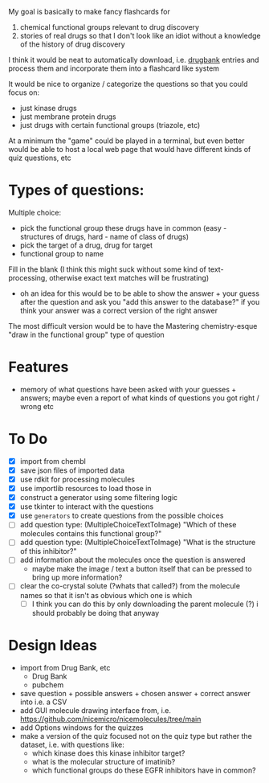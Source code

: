 My goal is basically to make fancy flashcards for
1. chemical functional groups relevant to drug discovery
2. stories of real drugs so that I don't look like an idiot without a knowledge of the history of drug discovery

I think it would be neat to automatically download, i.e. [drugbank](https://go.drugbank.com/) entries and process them and incorporate them into a flashcard like system

It would be nice to organize / categorize the questions so that you could focus on:
- just kinase drugs
- just membrane protein drugs
- just drugs with certain functional groups (triazole, etc)

At a minimum the "game" could be played in a terminal, but even better would be able to host a local web page that would have different kinds of quiz questions, etc

# Types of questions:
Multiple choice:
- pick the functional group these drugs have in common (easy - structures of drugs, hard - name of class of drugs)
- pick the target of a drug, drug for target
- functional group to name

Fill in the blank (I think this might suck without some kind of text-processing, otherwise exact text matches will be frustrating)
- oh an idea for this would be to be able to show the answer + your guess after the question and ask you "add this answer to the database?" if you think your answer was a correct version of the right answer

The most difficult version would be to have the Mastering chemistry-esque "draw in the functional group" type of question


# Features
- memory of what questions have been asked with your guesses + answers; maybe even a report of what kinds of questions you got right / wrong etc

# To Do
- [x] import from chembl
- [x] save json files of imported data
- [x] use rdkit for processing molecules
- [x] use importlib resources to load those in
- [x] construct a generator using some filtering logic
- [x] use tkinter to interact with the questions
- [x] use `generators` to create questions from the possible choices
- [ ] add question type: (MultipleChoiceTextToImage) "Which of these molecules contains this functional group?"
- [ ] add question type: (MultipleChoiceTextToImage) "What is the structure of this inhibitor?"
- [ ] add information about the molecules once the question is answered
  - maybe make the image / text a button itself that can be pressed to bring up more information?
- [ ] clear the co-crystal solute (?whats that called?) from the molecule names so that it isn't as obvious which one is which
  - [ ] I think you can do this by only downloading the parent molecule (?) i should probably be doing that anyway

# Design Ideas
- import from Drug Bank, etc
  - Drug Bank
  - pubchem
- save question + possible answers + chosen answer + correct answer into i.e. a CSV
- add GUI molecule drawing interface from, i.e. https://github.com/nicemicro/nicemolecules/tree/main
- add Options windows for the quizzes
- make a version of the quiz focused not on the quiz type but rather the dataset, i.e. with questions like:
  - which kinase does this kinase inhibitor target?
  - what is the molecular structure of imatinib?
  - which functional groups do these EGFR inhibitors have in common?